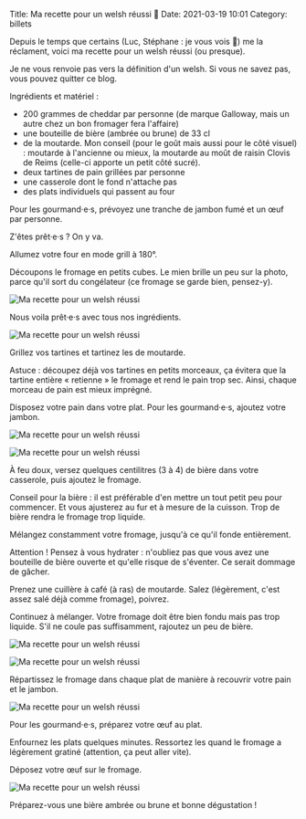 Title: Ma recette pour un welsh réussi 🧀
Date: 2021-03-19 10:01
Category: billets

Depuis le temps que certains (Luc, Stéphane : je vous vois 👀) me la réclament, voici ma recette pour un welsh réussi (ou presque).

Je ne vous renvoie pas vers la définition d'un welsh. Si vous ne savez pas, vous pouvez quitter ce blog.

Ingrédients et matériel :

* 200 grammes de cheddar par personne (de marque Galloway, mais un autre chez un bon fromager fera l'affaire)
* une bouteille de bière (ambrée ou brune) de 33 cl
* de la moutarde. Mon conseil (pour le goût mais aussi pour le côté visuel) : moutarde à l'ancienne ou mieux, la moutarde au moût de raisin Clovis de Reims (celle-ci apporte un petit côté sucré).
* deux tartines de pain grillées par personne
* une casserole dont le fond n'attache pas
* des plats individuels qui passent au four

Pour les gourmand·e·s, prévoyez une tranche de jambon fumé et un œuf par personne.

Z'êtes prêt·e·s ? On y va.

Allumez votre four en mode grill à 180°.

Découpons le fromage en petits cubes. Le mien brille un peu sur la photo, parce qu'il sort du congélateur (ce fromage se garde bien, pensez-y).

![Ma recette pour un welsh réussi]({static}/images/recette-welsh/IMG_3931.jpg#mid "")

Nous voila prêt·e·s avec tous nos ingrédients.

![Ma recette pour un welsh réussi]({static}/images/recette-welsh/IMG_3933.jpg#mid "")

Grillez vos tartines et tartinez les de moutarde.

Astuce : découpez déjà vos tartines en petits morceaux, ça évitera que la tartine entière « retienne » le fromage et rend le pain trop sec. Ainsi, chaque morceau de pain est mieux imprégné.

Disposez votre pain dans votre plat. Pour les gourmand·e·s, ajoutez votre jambon.

![Ma recette pour un welsh réussi]({static}/images/recette-welsh/IMG_3934.jpg#mid "")

![Ma recette pour un welsh réussi]({static}/images/recette-welsh/IMG_3935.jpg#mid "")

À feu doux, versez quelques centilitres (3 à 4) de bière dans votre casserole, puis ajoutez le fromage.

Conseil pour la bière : il est préférable d'en mettre un tout petit peu pour commencer. Et vous ajusterez au fur et à mesure de la cuisson. Trop de bière rendra le fromage trop liquide.

Mélangez constamment votre fromage, jusqu'à ce qu'il fonde entièrement.

Attention ! Pensez à vous hydrater : n'oubliez pas que vous avez une bouteille de bière ouverte et qu'elle risque de s'éventer. Ce serait dommage de gâcher.

Prenez une cuillère à café (à ras) de moutarde. Salez (légèrement, c'est assez salé déjà comme fromage), poivrez.  

Continuez à mélanger. Votre fromage doit être bien fondu mais pas trop liquide. S'il ne coule pas suffisamment, rajoutez un peu de bière.

![Ma recette pour un welsh réussi]({static}/images/recette-welsh/IMG_3938.jpg#mid "")

![Ma recette pour un welsh réussi]({static}/images/recette-welsh/21-03-18%2019-00-22%203937.gif#mid "")

Répartissez le fromage dans chaque plat de manière à recouvrir votre pain et le jambon.

![Ma recette pour un welsh réussi]({static}/images/recette-welsh/IMG_3940.jpg#mid "")

Pour les gourmand·e·s, préparez votre œuf au plat.

Enfournez les plats quelques minutes. Ressortez les quand le fromage a légèrement gratiné (attention, ça peut aller vite).

Déposez votre œuf sur le fromage.

![Ma recette pour un welsh réussi]({static}/images/recette-welsh/IMG_3942.jpg#mid "")

Préparez-vous une bière ambrée ou brune et bonne dégustation !
